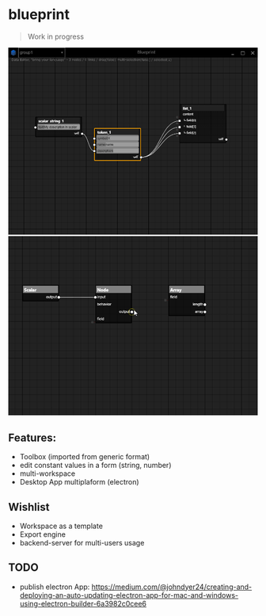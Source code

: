 # blueprint

> Work in progress

![screen](doc/electron-integration.png)
![screen](doc/svg-node-editor.gif)

## Features:
* Toolbox (imported from generic format)
* edit constant values in a form (string, number)
* multi-workspace
* Desktop App multiplaform (electron)

## Wishlist 

* Workspace as a template
* Export engine
* backend-server for multi-users usage 

## TODO

* publish electron App: https://medium.com/@johndyer24/creating-and-deploying-an-auto-updating-electron-app-for-mac-and-windows-using-electron-builder-6a3982c0cee6
